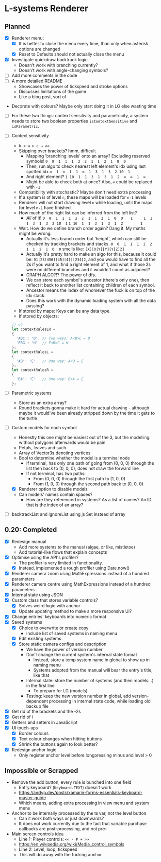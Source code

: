 # L-systems Renderer

## Planned

- [x] Renderer menu:
  - [x] It is better to close the menu every time, than only when asterisk
  options are changed
  - [x] Reset to Defaults should not actually close the menu

- [x] Investigate quickdraw backtrack logic
  - Doesn't work with branching currently?
  - Doesn't work with angle-changing symbols?
- [ ] Add more comments in the code
- [ ] A more detailed README
  - Showcases the power of tickspeed and stroke options
  - Discusses limitations of the game
  - Like a blog post, sort of
- Decorate with colours? Maybe only start doing it in LG else wasting time

- [ ] For these two things: context sensitivity and parametricity, a system
needs to store two boolean properties `isContextSensitive` and `isParametric`.

- [ ] Context sensitivity
  - `b < a > c → aa`
  - Skipping over brackets? hmm, difficult
    - Mapping 'branching levels' onto an array? Excluding reserved symbols!
    `0  0  1  1  1  2  2  1  1  2  1  0  0`
    - Then, run algo to check nearest left element's idx using last spotted idx
    `∞  1  ∞  1  1  ∞  1  3  1  3  2 10  1`
    - And right element?
    `1 10  1  1  3  1  3  1  2  ∞  ∞  1  ∞`
    - Might be able to check both at once? Also, `∞` could be replaced with `-1`
  - Compatibility with stochastic? Maybe don't need extra processing
  - If a system is of level `n`, these maps will be loaded for `n-1` levels
  - Renderer will not start drawing level `n` while loading, until the maps for
  level `n-1` have finished
  - How much of the right list can be inferred from the left list?
    - *All* of it!
    `0  0  1  1  1  2  2  1  1  2  1  0  0`
    `   1     1  1     1  3  1  3  2 10  1`
    `1 10  1  1  3  1  3  1  2        1   `
  - Wait. How do we define branch order again? Dang it. My maths might be wrong.
    - Actually it's less branch order but 'height', which can still be checked
    by tracking brackets and stacks.
    `0  0  1  1  1  2  2  1  1  2  1  0  0` smells like:
    `[X][X[Y][Y][Y[Z]Z]`
    - Actually it's pretty hard to make an algo for this, because it could be:
    `01[23[456][45][4]][234]2`, and you would have to find all the 2s if you
    want to find a right element of 1, and what if those 2s were on different
    branches and it wouldn't count as adjacent?
    - GRAPH ALGO?!? The power of dfs.
    - We can store each symbol's ancestor (there's only one), then reflect it
    back to another list containing children of each symbol.
    - Ancestor means the index of whomever the fuck is on top of the idx stack.
    - Does this work with the dynamic loading system with all the data passing?
  - If stored by maps: Keys can be any data type.
  - If stored by objects:
  ```js
  // v2
  let contextRulesLR =
  {
    'ABC': 'D', // Two ways: A<B>C = D
    'FBG': 'H'  // F<B>G = H
  };
  let contextRulesL =
  {
    'AB': 'E'   // One way: A<B = E
  };
  let contextRulesR =
  {
    'BA': 'E'   // One way: B>A = E
  };
  ```
- [ ] Parametric systems
  - Store as an extra array?
  - Round brackets gonna make it hard for actual drawing - although maybe it
  would've been already stripped down by the time it gets to the turtle
- [ ] Custom models for each symbol
  - Honestly this one might be easiest out of the 3, but the modelling without
  polygons afterwards would be pain
  - Petals, leaves and such
  - Array of Vector3s denoting vertices
  - Bool to determine whether the model is a terminal node
    - If terminal, has only one path of going from (0, 0, 0) through the list
    then back to (0, 0, 0), does not draw the forward line
    - If not terminal, has two paths:
      - From (0, 0, 0) through the first path to (1, 0, 0)
      - From (1, 0, 0) through the second path back to (0, 0, 0)
  - [x] Renderer option to disable models
  - Can models' names contain spaces?
    - How are they referenced in systems? As a list of names? An ID that is the
    index of an array?
- [ ] backtrackList and ignoreList using js Set instead of array

## 0.20: Completed

- [x] Redesign manual
  - Add more systems to the manual (algae, or like, mistletoe)
  - Add tutorial-like flows that explain concepts
- [x] Optimise using the API's profiler?
  - The profiler is very limited in functionality.
  - [x] Instead, implemented a rough profiler using Date.now()
- [x] Renderer camera zoom using MathExpressions instead of a hundred parameters
- [x] Renderer camera centre using MathExpressions instead of a hundred
parameters
- [x] Internal state using JSON
- [x] Custom class that stores variable controls?
  - [x] Solves weird logic with anchor
  - [x] Update updating method to make a more responsive UI?
- [x] Change entries' keyboards into numeric format
- [x] Saved systems
  - [x] Choice to overwrite or create copy
    - Include list of saved systems in naming menu
  - [x] Edit existing systems
  - [x] Store static camera configs and description
    - We have the power of version number
    - Don't change the current system's internal state format
      - Instead, store a temp system name in global to show up in naming menu
      - Systems adopted from the manual will bear the entry's title, like that
    - Internal state: store the number of systems (and then models...) in the
    first line
      - To prepare for LG (models)
    - Testing: keep the new version number in global, add version-dependent
    processing in internal state code, while loading old backup file
- [x] Get rid of the brackets and the -2s
- [x] Get rid of i
- [x] Getters and setters in JavaScript
- [x] UI touch-ups
  - [x] Border colours
  - [x] Text colour changes when hitting buttons
  - [x] Shrink the buttons again to look better?
- [x] Redesign anchor logic
  - Only register anchor level before longpressing minus and level > 0

## Impossible or Scrapped

- Remove the add button, every rule is bunched into one field
  - Entry.keyboard? (`Keyboard.TEXT`) doesn't work
  - https://andyp.dev/posts/xamarin-forms-essentials-keyboard-master-guide
  - Which means, adding extra processing in view menu and system menu
- Anchor to be internally processed by the ts var, not the level button
  - Can it work both ways or just downwards?
  - It does not work currently due to the fact that variable purchase callbacks
  are post-processing, and not pre-
- Main screen controls idea
  - Line 1: Player controls: `<< - P + >>`
  - https://en.wikipedia.org/wiki/Media_control_symbols
  - Line 2: Level, loop, tickspeed
  - This will do away with the fucking anchor
